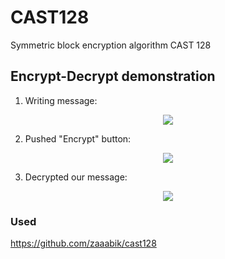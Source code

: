 # CAST128
Symmetric block encryption algorithm CAST 128

## Encrypt-Decrypt demonstration
1. Writing message:
<p align="center">
  <img src="https://user-images.githubusercontent.com/43709724/143009673-6544d303-8f14-408b-add0-b69f3a35e642.png">
</p>

2. Pushed "Encrypt" button:
<p align="center">
  <img src="https://user-images.githubusercontent.com/43709724/143010332-2a9bf6b5-aecc-470f-9140-f1799c260b39.png">
</p>

3. Decrypted our message:
<p align="center">
  <img src="https://user-images.githubusercontent.com/43709724/143010235-41a4db86-338b-405b-bc13-581f822ad0f3.png">
</p>

### Used
https://github.com/zaaabik/cast128
